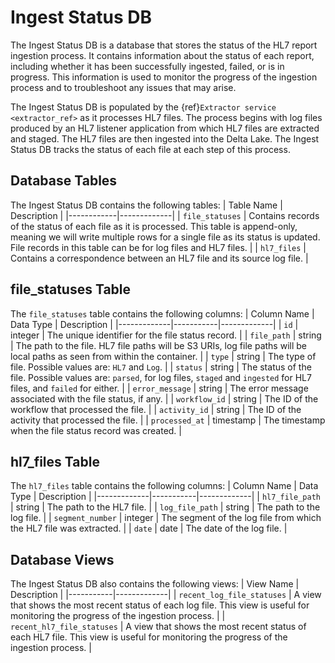 # Ingest Status DB
The Ingest Status DB is a database that stores the status of the HL7 report ingestion process. It contains information about
the status of each report, including whether it has been successfully ingested, failed, or is in progress. This information
is used to monitor the progress of the ingestion process and to troubleshoot any issues that may arise.
 
The Ingest Status DB is populated by the {ref}`Extractor service <extractor_ref>` as it processes HL7 files. The process
begins with log files produced by an HL7 listener application from which HL7 files are extracted and staged.
The HL7 files are then ingested into the Delta Lake. The Ingest Status DB tracks the status of each file at each step of this process.

## Database Tables
The Ingest Status DB contains the following tables:
| Table Name | Description |
|------------|-------------|
| `file_statuses` | Contains records of the status of each file as it is processed. This table is append-only, meaning we will write multiple rows for a single file as its status is updated. File records in this table can be for log files and HL7 files. |
| `hl7_files` | Contains a correspondence between an HL7 file and its source log file. |

## file_statuses Table
The `file_statuses` table contains the following columns:
| Column Name | Data Type | Description |
|-------------|-----------|-------------|
| `id` | integer | The unique identifier for the file status record. |
| `file_path` | string | The path to the file. HL7 file paths will be S3 URIs, log file paths will be local paths as seen from within the container. |
| `type` | string | The type of file. Possible values are: `HL7` and `Log`. |
| `status` | string | The status of the file. Possible values are: `parsed`, for log files, `staged` and `ingested` for HL7 files, and `failed` for either. |
| `error_message` | string | The error message associated with the file status, if any. |
| `workflow_id` | string | The ID of the workflow that processed the file. |
| `activity_id` | string | The ID of the activity that processed the file. |
| `processed_at` | timestamp | The timestamp when the file status record was created. |

## hl7_files Table
The `hl7_files` table contains the following columns:
| Column Name | Data Type | Description |
|-------------|-----------|-------------|
| `hl7_file_path` | string | The path to the HL7 file. |
| `log_file_path` | string | The path to the log file. |
| `segment_number` | integer | The segment of the log file from which the HL7 file was extracted. |
| `date` | date | The date of the log file. |

## Database Views
The Ingest Status DB also contains the following views:
| View Name | Description |
|-----------|-------------|
| `recent_log_file_statuses` | A view that shows the most recent status of each log file. This view is useful for monitoring the progress of the ingestion process. |
| `recent_hl7_file_statuses` | A view that shows the most recent status of each HL7 file. This view is useful for monitoring the progress of the ingestion process. |
